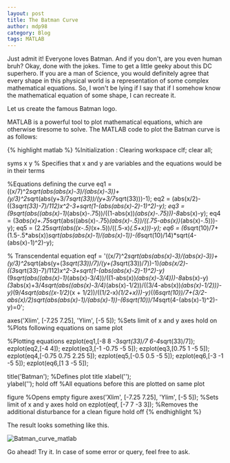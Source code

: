 ```yaml
---
layout: post
title: The Batman Curve
author: mdp98
category: Blog
tags: MATLAB
---
```

 
Just admit it! Everyone loves Batman. And if you don't, are you even human bruh? Okay, done with the jokes. Time to get a little geeky about this DC superhero. If you are a man of Science, you would definitely agree that every shape in this physical world is a representation of some complex mathematical equations. So, I won't be lying if I say that if I somehow know the mathematical equation of some shape, I can recreate it.

Let us create the famous Batman logo.

MATLAB is a powerful tool to plot mathematical equations, which are otherwise tiresome to solve. The MATLAB code to plot the Batman curve is as follows:


{% highlight matlab %}
%Initialization : Clearing workspace
clf; clear all;

syms x y      % Specifies that x and y are variables and the equations would be in their terms

%Equations defining the curve
eq1 = ((x/7)^2*sqrt(abs(abs(x)-3)/(abs(x)-3))+(y/3)^2*sqrt(abs(y+3/7*sqrt(33))/(y+3/7*sqrt(33)))-1);
eq2 = (abs(x/2)-((3*sqrt(33)-7)/112)*x^2-3+sqrt(1-(abs(abs(x)-2)-1)^2)-y);
eq3 = (9*sqrt(abs((abs(x)-1)*(abs(x)-.75))/((1-abs(x))*(abs(x)-.75)))-8*abs(x)-y);
eq4 = (3*abs(x)+.75*sqrt(abs((abs(x)-.75)*(abs(x)-.5))/((.75-abs(x))*(abs(x)-.5)))-y);
eq5 = (2.25*sqrt(abs((x-.5)*(x+.5))/((.5-x)*(.5+x)))-y);
eq6 = (6*sqrt(10)/7+(1.5-.5*abs(x))*sqrt(abs(abs(x)-1)/(abs(x)-1))-(6*sqrt(10)/14)*sqrt(4-(abs(x)-1)^2)-y);

% Transcendental equation 
eqf = '((x/7)^2*sqrt(abs(abs(x)-3)/(abs(x)-3))+(y/3)^2*sqrt(abs(y+(3*sqrt(33))/7)/(y+(3*sqrt(33))/7))-1)*(abs(x/2)-((3*sqrt(33)-7)/112)*x^2-3+sqrt(1-(abs(abs(x)-2)-1)^2)-y)*(9*sqrt(abs((abs(x)-1)*(abs(x)-3/4))/((1-abs(x))*(abs(x)-3/4)))-8*abs(x)-y)*(3*abs(x)+3/4*sqrt(abs((abs(x)-3/4)*(abs(x)-1/2))/((3/4-abs(x))*(abs(x)-1/2)))-y)*(9/4*sqrt(abs((x-1/2)*(x + 1/2))/((1/2-x)*(1/2+x)))-y)*((6*sqrt(10))/7+(3/2-abs(x)/2)*sqrt(abs(abs(x)-1)/(abs(x)-1))-(6*sqrt(10))/14*sqrt(4-(abs(x)-1)^2)-y)=0';

axes('Xlim', [-7.25 7.25], 'Ylim', [-5 5]);       %Sets limit of x and y axes
hold on                                           %Plots following equations on same plot

%Plotting equations
ezplot(eq1,[-8 8 -3*sqrt(33)/7 6-4*sqrt(33)/7]);
ezplot(eq2,[-4 4]);
ezplot(eq3,[-1 -0.75 -5 5]);
ezplot(eq3,[0.75 1 -5 5]);
ezplot(eq4,[-0.75 0.75 2.25 5]);
ezplot(eq5,[-0.5 0.5 -5 5]);
ezplot(eq6,[-3 -1 -5 5]);
ezplot(eq6,[1 3 -5 5]);

title('Batman');                             %Defines plot title
xlabel('');                                     
ylabel('');
hold off                                     %All equations before this are plotted on same plot

figure                                       %Opens empty figure
axes('Xlim', [-7.25 7.25], 'Ylim', [-5 5]);  %Sets limit of x and y axes
hold on
ezplot(eqf, [-7 7 -3 3]);                    %Removes the additional disturbance for a clean figure
hold off
{% endhighlight %}

The result looks something like this.

![Batman_curve_matlab](https://lh3.googleusercontent.com/-SEYMteABx9w/WKgSQucC0RI/AAAAAAAAEE8/6BOmGea2n7kZFjBQvZ26o-w-eLOqmAjkwCLcB/s1600/batman.jpg)

Go ahead! Try it.
In case of some error or query, feel free to ask.
